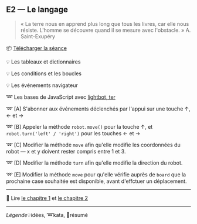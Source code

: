 ## E2 — Le langage
> « La terre nous en apprend plus long que tous les livres, car elle nous résiste. L'homme se découvre quand il se mesure avec l'obstacle. » A. Saint-Exupéry

:package: [Télécharger la séance](https://minhaskamal.github.io/DownGit/#/home?url=https://github.com/yamsellem/hetic.js/tree/master/E2)

:bulb: Les tableaux et dictionnaires

:bulb: Les conditions et les boucles

:bulb: Les événements navigateur

:loop: Les bases de JavaScript avec [lightbot, ter](lightbot.html)

:loop: [A] S'abonner aux événements déclenchés par l'appui sur une touche ↑, ← et →

:loop: [B] Appeler la méthode `robot.move()` pour la touche ↑, et `robot.turn('left' / 'right')` pour les touches ← et →

:loop: [C] Modifier la méthode `move` afin qu'elle modifie les coordonnées du robot — x et y doivent rester compris entre 1 et 3.

:loop: [D] Modifier la méthode `turn` afin qu'elle modifie la direction du robot.

:loop: [E] Modifier la méthode `move` pour qu'elle vérifie auprès de `board` que la prochaine case souhaitée est disponible, avant d'effctuer un déplacement.

---

:closed_book: Lire [le chapitre 1](https://goo.gl/QbZSn8#heading=h.if8cr9oewryj) et [le chapitre 2](https://goo.gl/QbZSn8#heading=h.4mzfbzxpf5lm)

---

_Légende_:bulb:idées, :loop:kata, :closed_book:résumé
